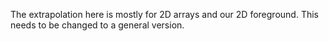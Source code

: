 The extrapolation here is mostly for 2D arrays and our 2D foreground. This needs to be changed to a general version.